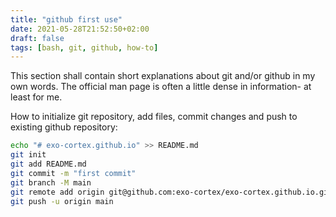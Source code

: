 ```yaml
---
title: "github first use"
date: 2021-05-28T21:52:50+02:00
draft: false
tags: [bash, git, github, how-to]
---
```


This section shall contain short explanations about git and/or github in my own words. The official man page is often a little dense in information- at least for me.

How to initialize git repository, add files, commit changes and push to existing github repository:

```bash
echo "# exo-cortex.github.io" >> README.md
git init
git add README.md
git commit -m "first commit"
git branch -M main
git remote add origin git@github.com:exo-cortex/exo-cortex.github.io.git
git push -u origin main
```
